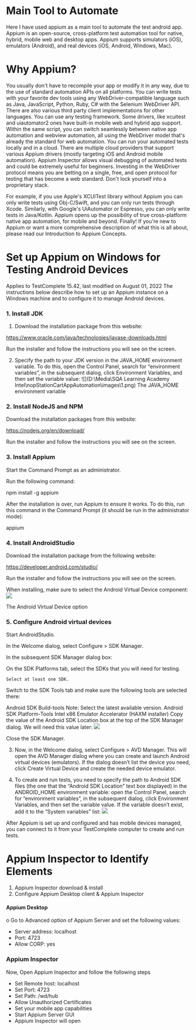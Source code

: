 # Main Tool to Automate 
Here I have used appium as a main tool to automate the test
android app.
Appium is an open-source, cross-platform test automation tool for native, hybrid, mobile web and desktop apps. Appium supports simulators (iOS), emulators (Android), and real devices (iOS, Android, Windows, Mac).

# Why Appium?
You usually don't have to recompile your app or modify it in any way, due to the use of standard automation APIs on all platforms.
You can write tests with your favorite dev tools using any WebDriver-compatible language such as Java, JavaScript, Python, Ruby, C# with the Selenium WebDriver API. There are also various third party client implementations for other languages.
You can use any testing framework.
Some drivers, like xcuitest and uiautomator2 ones have built-in mobile web and hybrid app support. Within the same script, you can switch seamlessly between native app automation and webview automation, all using the WebDriver model that's already the standard for web automation.
You can run your automated tests locally and in a cloud. There are multiple cloud providers that support various Appium drivers (mostly targeting iOS and Android mobile automation).
Appium Inspector allows visual debugging of automated tests and could be extremely useful for beginners.
Investing in the WebDriver protocol means you are betting on a single, free, and open protocol for testing that has become a web standard. Don't lock yourself into a proprietary stack.

For example, if you use Apple's XCUITest library without Appium you can only write tests using Obj-C/Swift, and you can only run tests through Xcode. Similarly, with Google's UiAutomator or Espresso, you can only write tests in Java/Kotlin. Appium opens up the possibility of true cross-platform native app automation, for mobile and beyond. Finally!
If you're new to Appium or want a more comprehensive description of what this is all about, please read our Introduction to Appium Concepts.

# Set up Appium on Windows for Testing Android Devices
Applies to TestComplete 15.42, last modified on August 01, 2022
The instructions below describe how to set up an Appium instance on a Windows machine and to configure it to manage Android devices.

### 1. Install JDK
1. Download the installation package from this website:

https://www.oracle.com/java/technologies/javase-downloads.html

Run the installer and follow the instructions you will see on the screen.

2. Specify the path to your JDK version in the JAVA_HOME environment variable. To do this, open the Control Panel, search for “environment variables”, in the subsequent dialog, click Environment Variables, and then set the variable value:
![](D:\Media\SQA Learning Academy Intel\nopStationCartAppAutomation\images\1.png)
The JAVA_HOME environment variable
### 2. Install NodeJS and NPM
   Download the installation packages from this website:

https://nodejs.org/en/download/

Run the installer and follow the instructions you will see on the screen.

### 3. Install Appium
   Start the Command Prompt as an administrator.

Run the following command:

npm install -g appium

After the installation is over, run Appium to ensure it works. To do this, run this command in the Command Prompt (it should be run in the administrator mode):

appium

### 4. Install AndroidStudio
   Download the installation package from the following website:

https://developer.android.com/studio/

Run the installer and follow the instructions you will see on the screen.

When installing, make sure to select the Android Virtual Device component:
![](C:\Users\rozar\OneDrive\Desktop\JavaProject\2.png)

The Android Virtual Device option
### 5. Configure Android virtual devices
   Start AndroidStudio.

In the Welcome dialog, select Configure > SDK Manager.

In the subsequent SDK Manager dialog box:

On the SDK Platforms tab, select the SDKs that you will need for testing.

	Select at least one SDK.
Switch to the SDK Tools tab and make sure the following tools are selected there:

Android SDK Build-tools
Note:	Select the latest available version.
Android SDK Platform-Tools
Intel x86 Emulator Accelerator (HAXM installer)
Copy the value of the Android SDK Location box at the top of the SDK Manager dialog. We will need this value later:
![](C:\Users\rozar\OneDrive\Desktop\JavaProject\3.png)


Close the SDK Manager.

3. Now, in the Welcome dialog, select Configure > AVD Manager. This will open the AVD Manager dialog where you can create and launch Android virtual devices (emulators).
If the dialog doesn’t list the device you need, click Create Virtual Device and create the needed device emulator.

4. To create and run tests, you need to specify the path to Android SDK files (the one that the “Android SDK Location” text box displayed) in the ANDROID_HOME environment variable: open the Control Panel, search for “environment variables”, in the subsequent dialog, click Environment Variables, and then set the variable value. If the variable doesn’t exist, add it to the “System variables” list:
![](C:\Users\rozar\OneDrive\Desktop\JavaProject\4.png)

After Appium is set up and configured and has mobile devices managed, you can connect to it from your TestComplete computer to create and run tests.

# Appium Inspector to Identify Elements
1.	Appium Inspector download & install
2.	Configure Appium Desktop client & Appium Inspector
#### Appium Desktop
o	Go to Advanced option of Appium Server and set the following values:
- Server address: localhost 
- Port: 4723
- Allow CORP: yes

### Appium Inspector
Now, Open Appium Inspector and follow the following steps
-	Set Remote host: localhost
-	Set Port: 4723
-	Set Path: /wd/hub
-	Allow Unauthorized Certificates
-	Set your mobile app capabilities  
-	Start Appium Server GUI
-	Appium Inspector will open

